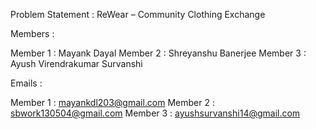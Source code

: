 Problem Statement : ReWear – Community Clothing Exchange

Members : 

Member 1 : Mayank Dayal
Member 2 : Shreyanshu Banerjee
Member 3 : Ayush Virendrakumar Survanshi

Emails :

Member 1 : mayankdl203@gmail.com
Member 2 : sbwork130504@gmail.com
Member 3 : ayushsurvanshi14@gmail.com


